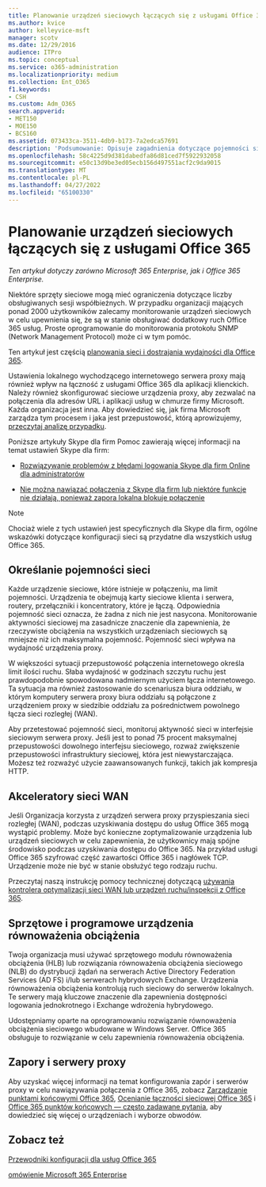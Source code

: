 ```yaml
---
title: Planowanie urządzeń sieciowych łączących się z usługami Office 365
ms.author: kvice
author: kelleyvice-msft
manager: scotv
ms.date: 12/29/2016
audience: ITPro
ms.topic: conceptual
ms.service: o365-administration
ms.localizationpriority: medium
ms.collection: Ent_O365
f1.keywords:
- CSH
ms.custom: Adm_O365
search.appverid:
- MET150
- MOE150
- BCS160
ms.assetid: 073433ca-3511-4db9-b173-7a2edca57691
description: 'Podsumowanie: Opisuje zagadnienia dotyczące pojemności sieci, akceleratorów sieci WAN i urządzeń równoważenia obciążenia, które są używane do nawiązywania połączenia z Office 365.'
ms.openlocfilehash: 58c4225d9d381dabedfa86d81ced7f5922932058
ms.sourcegitcommit: e50c13d9be3ed05ecb156d497551acf2c9da9015
ms.translationtype: MT
ms.contentlocale: pl-PL
ms.lasthandoff: 04/27/2022
ms.locfileid: "65100330"
---
```

# <a name="plan-for-network-devices-that-connect-to-office-365-services"></a>Planowanie urządzeń sieciowych łączących się z usługami Office 365

*Ten artykuł dotyczy zarówno Microsoft 365 Enterprise, jak i Office 365 Enterprise.*
  
Niektóre sprzęty sieciowe mogą mieć ograniczenia dotyczące liczby obsługiwanych sesji współbieżnych. W przypadku organizacji mających ponad 2000 użytkowników zalecamy monitorowanie urządzeń sieciowych w celu upewnienia się, że są w stanie obsługiwać dodatkowy ruch Office 365 usług. Proste oprogramowanie do monitorowania protokołu SNMP (Network Management Protocol) może ci w tym pomóc.

Ten artykuł jest częścią [planowania sieci i dostrajania wydajności dla Office 365](./network-planning-and-performance.md).

Ustawienia lokalnego wychodzącego internetowego serwera proxy mają również wpływ na łączność z usługami Office 365 dla aplikacji klienckich. Należy również skonfigurować sieciowe urządzenia proxy, aby zezwalać na połączenia dla adresów URL i aplikacji usług w chmurze firmy Microsoft. Każda organizacja jest inna. Aby dowiedzieć się, jak firma Microsoft zarządza tym procesem i jaka jest przepustowość, którą aprowizujemy, [przeczytaj analizę przypadku](https://www.microsoft.com/itshowcase/Article/Content/631/Optimizing-network-performance-for-Microsoft-Office-365).
  
Poniższe artykuły Skype dla firm Pomoc zawierają więcej informacji na temat ustawień Skype dla firm:
  
- [Rozwiązywanie problemów z błędami logowania Skype dla firm Online dla administratorów](/skypeforbusiness/set-up-skype-for-business-online/troubleshooting-sign-in-errors-for-admins)

- [Nie można nawiązać połączenia z Skype dla firm lub niektóre funkcje nie działają, ponieważ zapora lokalna blokuje połączenie](https://go.microsoft.com/fwlink/p/?LinkID=243625)

> [!NOTE]
> Chociaż wiele z tych ustawień jest specyficznych dla Skype dla firm, ogólne wskazówki dotyczące konfiguracji sieci są przydatne dla wszystkich usług Office 365.
  
## <a name="determining-network-capacity"></a>Określanie pojemności sieci

Każde urządzenie sieciowe, które istnieje w połączeniu, ma limit pojemności. Urządzenia te obejmują karty sieciowe klienta i serwera, routery, przełączniki i koncentratory, które je łączą. Odpowiednia pojemność sieci oznacza, że żadna z nich nie jest nasycona. Monitorowanie aktywności sieciowej ma zasadnicze znaczenie dla zapewnienia, że rzeczywiste obciążenia na wszystkich urządzeniach sieciowych są mniejsze niż ich maksymalna pojemność. Pojemność sieci wpływa na wydajność urządzenia proxy.
  
W większości sytuacji przepustowość połączenia internetowego określa limit ilości ruchu. Słaba wydajność w godzinach szczytu ruchu jest prawdopodobnie spowodowana nadmiernym użyciem łącza internetowego. Ta sytuacja ma również zastosowanie do scenariusza biura oddziału, w którym komputery serwera proxy biura oddziału są połączone z urządzeniem proxy w siedzibie oddziału za pośrednictwem powolnego łącza sieci rozległej (WAN).
  
Aby przetestować pojemność sieci, monitoruj aktywność sieci w interfejsie sieciowym serwera proxy. Jeśli jest to ponad 75 procent maksymalnej przepustowości dowolnego interfejsu sieciowego, rozważ zwiększenie przepustowości infrastruktury sieciowej, która jest niewystarczająca. Możesz też rozważyć użycie zaawansowanych funkcji, takich jak kompresja HTTP.
  
## <a name="wan-accelerators"></a>Akceleratory sieci WAN

Jeśli Organizacja korzysta z urządzeń serwera proxy przyspieszania sieci rozległej (WAN), podczas uzyskiwania dostępu do usług Office 365 mogą wystąpić problemy. Może być konieczne zoptymalizowanie urządzenia lub urządzeń sieciowych w celu zapewnienia, że użytkownicy mają spójne środowisko podczas uzyskiwania dostępu do Office 365. Na przykład usługi Office 365 szyfrować część zawartości Office 365 i nagłówek TCP. Urządzenie może nie być w stanie obsłużyć tego rodzaju ruchu.
  
Przeczytaj naszą instrukcję pomocy technicznej dotyczącą [używania kontrolera optymalizacji sieci WAN lub urządzeń ruchu/inspekcji z Office 365](https://support.microsoft.com/kb/2690045).
  
## <a name="hardware-and-software-load-balancing-devices"></a>Sprzętowe i programowe urządzenia równoważenia obciążenia

Twoja organizacja musi używać sprzętowego modułu równoważenia obciążenia (HLB) lub rozwiązania równoważenia obciążenia sieciowego (NLB) do dystrybucji żądań na serwerach Active Directory Federation Services (AD FS) i/lub serwerach hybrydowych Exchange. Urządzenia równoważenia obciążenia kontrolują ruch sieciowy do serwerów lokalnych. Te serwery mają kluczowe znaczenie dla zapewnienia dostępności logowania jednokrotnego i Exchange wdrożenia hybrydowego.
  
Udostępniamy oparte na oprogramowaniu rozwiązanie równoważenia obciążenia sieciowego wbudowane w Windows Server. Office 365 obsługuje to rozwiązanie w celu zapewnienia równoważenia obciążenia.
  
## <a name="firewalls-and-proxies"></a>Zapory i serwery proxy

Aby uzyskać więcej informacji na temat konfigurowania zapór i serwerów proxy w celu nawiązywania połączenia z Office 365, zobacz [Zarządzanie punktami końcowymi Office 365](https://support.office.com/article/99cab9d4-ef59-4207-9f2b-3728eb46bf9a), [Ocenianie łączności sieciowej Office 365](assessing-network-connectivity.md) i [Office 365 punktów końcowych — często zadawane pytania](https://support.office.com/article/d4088321-1c89-4b96-9c99-54c75cae2e6d), aby dowiedzieć się więcej o urządzeniach i wyborze obwodów.
  
## <a name="see-also"></a>Zobacz też

[Przewodniki konfiguracji dla usług Office 365](setup-guides-for-microsoft-365.md)

[omówienie Microsoft 365 Enterprise](microsoft-365-overview.md)